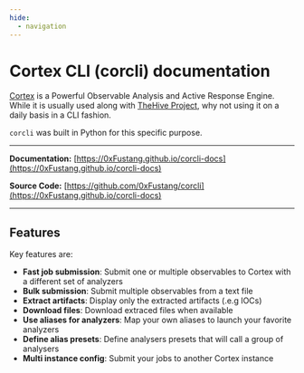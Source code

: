 ```yaml
---
hide:
  - navigation
---
```


# Cortex CLI (corcli) documentation

[Cortex] is a Powerful Observable Analysis and Active Response Engine. While it is usually used along with [TheHive Project], why not using it on a daily basis in a CLI fashion.

`corcli` was built in Python for this specific purpose.

---

**Documentation:** [https://0xFustang.github.io/corcli-docs](https://0xFustang.github.io/corcli-docs)

**Source Code:** [https://github.com/0xFustang/corcli](https://0xFustang.github.io/corcli-docs)

---

## Features

Key features are:

- **Fast job submission**: Submit one or multiple observables to Cortex with a different set of analyzers
- **Bulk submission**: Submit multiple observables from a text file
- **Extract artifacts**: Display only the extracted artifacts (.e.g IOCs)
- **Download files**: Download extraced files when available
- **Use aliases for analyzers**: Map your own aliases to launch your favorite analyzers
- **Define alias presets**: Define analysers presets that will call a group of analysers
- **Multi instance config**: Submit your jobs to another Cortex instance

[TheHive Project]: https://thehive-project.org/
[Cortex]: https://github.com/TheHive-Project/Cortex